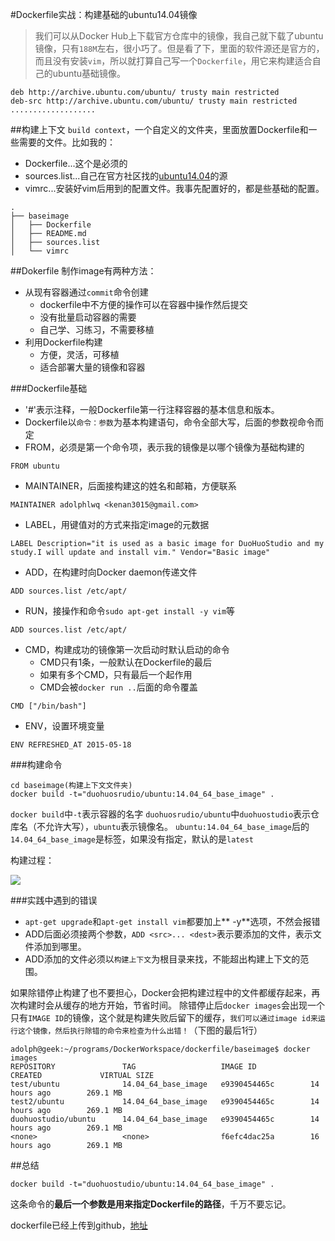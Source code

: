 #Dockerfile实战：构建基础的ubuntu14.04镜像
>我们可以从Docker Hub上下载官方仓库中的镜像，我自己就下载了ubuntu镜像，只有`188M`左右，很小巧了。但是看了下，里面的软件源还是官方的，而且没有安装`vim`，所以就打算自己写一个`Dockerfile`，用它来构建适合自己的ubuntu基础镜像。

```language
deb http://archive.ubuntu.com/ubuntu/ trusty main restricted
deb-src http://archive.ubuntu.com/ubuntu/ trusty main restricted
...................
```

##构建上下文
`build context`，一个自定义的文件夹，里面放置Dockerfile和一些需要的文件。比如我的：

* Dockerfile...这个是必须的
* sources.list...自己在官方社区找的[ubuntu14.04](http://wiki.ubuntu.org.cn/Template:14.04source)的源
* vimrc...安装好vim后用到的配置文件。我事先配置好的，都是些基础的配置。
```language
.
├── baseimage
│   ├── Dockerfile
│   ├── README.md
│   ├── sources.list
│   └── vimrc
```

##Dokerfile
制作image有两种方法：
* 从现有容器通过`commit`命令创建
	* dockerfile中不方便的操作可以在容器中操作然后提交
	* 没有批量启动容器的需要
	* 自己学、习练习，不需要移植
* 利用Dockerfile构建
	* 方便，灵活，可移植
	* 适合部署大量的镜像和容器

###Dockerfile基础
* '#'表示注释，一般Dockerfile第一行注释容器的基本信息和版本。
* Dockerfile以`命令：参数`为基本构建语句，命令全部大写，后面的参数视命令而定
* FROM，必须是第一个命令项，表示我的镜像是以哪个镜像为基础构建的
```language
FROM ubuntu
```

* MAINTAINER，后面接构建这的姓名和邮箱，方便联系
```language
MAINTAINER adolphlwq <kenan3015@gmail.com>
```

* LABEL，用键值对的方式来指定image的元数据
```language
LABEL Description="it is used as a basic image for DuoHuoStudio and my study.I will update and install vim." Vendor="Basic image"
```

* ADD，在构建时向Docker daemon传递文件
```language
ADD sources.list /etc/apt/
```

* RUN，接操作和命令`sudo apt-get install -y vim`等
```language
ADD sources.list /etc/apt/ 
```

* CMD，构建成功的镜像第一次启动时默认启动的命令
	* CMD只有1条，一般默认在Dockerfile的最后
	* 如果有多个CMD，只有最后一个起作用
	* CMD会被`docker run ..`后面的命令覆盖
```language
CMD ["/bin/bash"]
```

* ENV，设置环境变量
```language
ENV REFRESHED_AT 2015-05-18
```

###构建命令
```language
cd baseimage(构建上下文文件夹)
docker build -t="duohuosrudio/ubuntu:14.04_64_base_image" .
```
`docker build`中`-t`表示容器的名字
`duohuosrudio/ubuntu`中`duohuostudio`表示仓库名（不允许大写），`ubuntu`表示镜像名。
`ubuntu:14.04_64_base_image`后的`14.04_64_base_image`是标签，如果没有指定，默认的是`latest`

构建过程：

![](http://7vihfm.com1.z0.glb.clouddn.com/2015-05-19-base-image.gif)

###实践中遇到的错误
* `apt-get upgrade`和`apt-get install vim`都要加上** -y**选项，不然会报错
* ADD后面必须接两个参数，`ADD <src>... <dest>`<src>表示要添加的文件，<dest>表示文件添加到哪里。
* ADD添加的文件必须以`构建上下文`为根目录来找，不能超出构建上下文的范围。

如果除错停止构建了也不要担心，Docker会把构建过程中的文件都缓存起来，再次构建时会从缓存的地方开始，节省时间。
除错停止后`docker images`会出现一个只有`IMAGE ID`的镜像，这个就是构建失败后留下的缓存，`我们可以通过image id来运行这个镜像，然后执行除错的命令来检查为什么出错！`（下图的最后1行）
```language
adolph@geek:~/programs/DockerWorkspace/dockerfile/baseimage$ docker images
REPOSITORY               TAG                   IMAGE ID            CREATED             VIRTUAL SIZE
test/ubuntu              14.04_64_base_image   e9390454465c        14 hours ago        269.1 MB
test2/ubuntu             14.04_64_base_image   e9390454465c        14 hours ago        269.1 MB
duohuostudio/ubuntu      14.04_64_base_image   e9390454465c        14 hours ago        269.1 MB
<none>                   <none>                f6efc4dac25a        16 hours ago        269.1 MB

```
##总结
```language
docker build -t="duohuostudio/ubuntu:14.04_64_base_image" .
```
这条命令的**最后一个参数是用来指定Dockerfile的路径**，千万不要忘记。

dockerfile已经上传到github，[地址](https://github.com/adolphlwq/DockerfileHub)